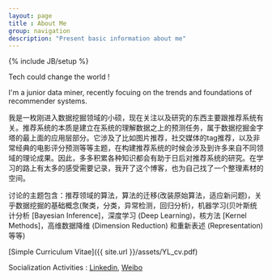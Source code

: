 ```yaml
---
layout: page
title : About Me
group: navigation
description: "Present basic information about me"
---
```

{% include JB/setup %}

Tech could change the world !

I'm a junior data miner, recently focuing on the trends and foundations of recommender systems. 

我是一枚刚进入数据挖掘领域的小硕，现在关注以及研究的东西主要跟推荐系统有关。推荐系统的本质是建立在系统的理解数据之上的预测任务，属于数据挖掘金字塔的最上面的应用层部分。它涉及了比如图片推荐，社交媒体的tag推荐，以及非常经典的电影评分预测等等主题，在构建推荐系统的时候会涉及到许多来自不同领域的理论成果。因此，多多积累各种知识都会有助于日后对推荐系统的研究。在学习的路上有太多的感受需要记录，我开了这个博客，也为自己找了一个整理素材的空间。

讨论的主题包含：推荐领域的算法，算法的迁移(改装原始算法，适应新问题)，关乎数据挖掘的基础概念(聚类，分类，异常检测，回归分析)，机器学习(贝叶斯统计分析 [Bayesian Inference]，深度学习 (Deep Learning)，核方法 [Kernel Methods]，高维数据降维 (Dimension Reduction) 和重新表述 (Representation) 等等)

[Simple Curriculum Vitae]({{ site.url }}/assets/YL_cv.pdf)

Socialization Activities : [Linkedin](http://www.linkedin.com/pub/lu-yu/17/837/b10), [Weibo](http://weibo.com/1761583707/profile?rightmod=1&wvr=5&mod=personinfo)

